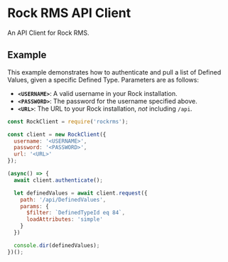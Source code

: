# Rock RMS API Client

An API Client for Rock RMS.

## Example

This example demonstrates how to authenticate and pull a list of Defined Values, given a specific Defined Type.  Parameters are as follows:

- **`<USERNAME>`**: A valid username in your Rock installation.
- **`<PASSWORD>`**: The password for the username specified above.
- **`<URL>`**: The URL to your Rock installation, _not_ including `/api`.

```js
const RockClient = require('rockrms');

const client = new RockClient({
  username: '<USERNAME>',
  password: '<PASSWORD>',
  url: '<URL>'
});

(async() => {
  await client.authenticate();

  let definedValues = await client.request({
    path: '/api/DefinedValues',
    params: {
      $filter: `DefinedTypeId eq 84`,
      loadAttributes: 'simple'
    }
  })

  console.dir(definedValues);
})();
```